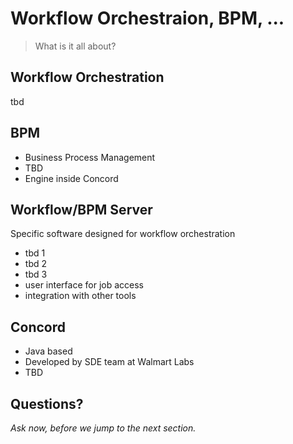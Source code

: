 # Workflow Orchestraion, BPM, ...

> What is it all about?


## Workflow Orchestration

tbd


## BPM

- Business Process Management
- TBD
- Engine inside Concord


## Workflow/BPM Server

Specific software designed for workflow orchestration

- tbd 1
- tbd 2
- tbd 3
- user interface for job access
- integration with other tools


## Concord

- Java based
- Developed by SDE team at Walmart Labs
- TBD


## Questions?

<em class="yellow">Ask now, before we jump to the next section.</em>

